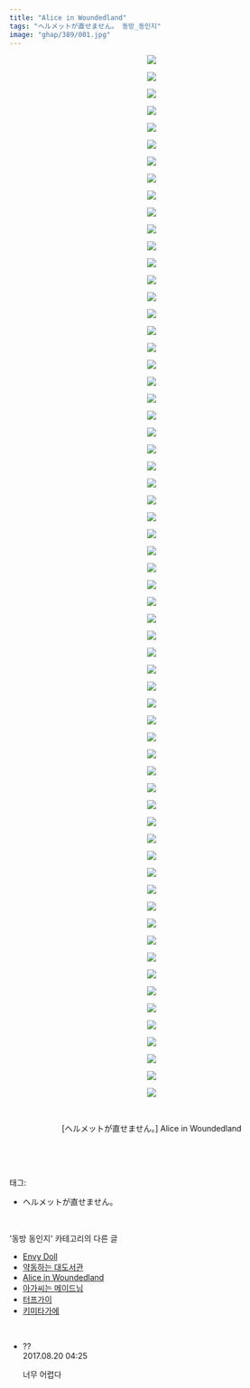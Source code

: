 ```yaml
---
title: "Alice in Woundedland"
tags: "ヘルメットが直せません。 동방_동인지"
image: "ghap/389/001.jpg"
---
```

<div class="article">
<p style="text-align: center; clear: none; float: none;"><img src="{{ site.nasurl }}/ghap/389/001.jpg"/></p>
<p style="text-align: center; clear: none; float: none;"><img src="{{ site.nasurl }}/ghap/389/002.jpg"/></p>
<p style="text-align: center; clear: none; float: none;"><img src="{{ site.nasurl }}/ghap/389/003.jpg"/></p>
<p style="text-align: center; clear: none; float: none;"><img src="{{ site.nasurl }}/ghap/389/004.jpg"/></p>
<p style="text-align: center; clear: none; float: none;"><img src="{{ site.nasurl }}/ghap/389/005.jpg"/></p>
<p style="text-align: center; clear: none; float: none;"><img src="{{ site.nasurl }}/ghap/389/006.jpg"/></p>
<p style="text-align: center; clear: none; float: none;"><img src="{{ site.nasurl }}/ghap/389/007.jpg"/></p>
<p style="text-align: center; clear: none; float: none;"><img src="{{ site.nasurl }}/ghap/389/008.jpg"/></p>
<p style="text-align: center; clear: none; float: none;"><img src="{{ site.nasurl }}/ghap/389/009.jpg"/></p>
<p style="text-align: center; clear: none; float: none;"><img src="{{ site.nasurl }}/ghap/389/010.jpg"/></p>
<p style="text-align: center; clear: none; float: none;"><img src="{{ site.nasurl }}/ghap/389/011.jpg"/></p>
<p style="text-align: center; clear: none; float: none;"><img src="{{ site.nasurl }}/ghap/389/012.jpg"/></p>
<p style="text-align: center; clear: none; float: none;"><img src="{{ site.nasurl }}/ghap/389/013.jpg"/></p>
<p style="text-align: center; clear: none; float: none;"><img src="{{ site.nasurl }}/ghap/389/014.jpg"/></p>
<p style="text-align: center; clear: none; float: none;"><img src="{{ site.nasurl }}/ghap/389/015.jpg"/></p>
<p style="text-align: center; clear: none; float: none;"><img src="{{ site.nasurl }}/ghap/389/016.jpg"/></p>
<p style="text-align: center; clear: none; float: none;"><img src="{{ site.nasurl }}/ghap/389/017.jpg"/></p>
<p style="text-align: center; clear: none; float: none;"><img src="{{ site.nasurl }}/ghap/389/018.jpg"/></p>
<p style="text-align: center; clear: none; float: none;"><img src="{{ site.nasurl }}/ghap/389/019.jpg"/></p>
<p style="text-align: center; clear: none; float: none;"><img src="{{ site.nasurl }}/ghap/389/020.jpg"/></p>
<p style="text-align: center; clear: none; float: none;"><img src="{{ site.nasurl }}/ghap/389/021.jpg"/></p>
<p style="text-align: center; clear: none; float: none;"><img src="{{ site.nasurl }}/ghap/389/022.jpg"/></p>
<p style="text-align: center; clear: none; float: none;"><img src="{{ site.nasurl }}/ghap/389/023.jpg"/></p>
<p style="text-align: center; clear: none; float: none;"><img src="{{ site.nasurl }}/ghap/389/024.jpg"/></p>
<p style="text-align: center; clear: none; float: none;"><img src="{{ site.nasurl }}/ghap/389/025.jpg"/></p>
<p style="text-align: center; clear: none; float: none;"><img src="{{ site.nasurl }}/ghap/389/026.jpg"/></p>
<p style="text-align: center; clear: none; float: none;"><img src="{{ site.nasurl }}/ghap/389/027.jpg"/></p>
<p style="text-align: center; clear: none; float: none;"><img src="{{ site.nasurl }}/ghap/389/028.jpg"/></p>
<p style="text-align: center; clear: none; float: none;"><img src="{{ site.nasurl }}/ghap/389/029.jpg"/></p>
<p style="text-align: center; clear: none; float: none;"><img src="{{ site.nasurl }}/ghap/389/030.jpg"/></p>
<p style="text-align: center; clear: none; float: none;"><img src="{{ site.nasurl }}/ghap/389/031.jpg"/></p>
<p style="text-align: center; clear: none; float: none;"><img src="{{ site.nasurl }}/ghap/389/032.jpg"/></p>
<p style="text-align: center; clear: none; float: none;"><img src="{{ site.nasurl }}/ghap/389/033.jpg"/></p>
<p style="text-align: center; clear: none; float: none;"><img src="{{ site.nasurl }}/ghap/389/034.jpg"/></p>
<p style="text-align: center; clear: none; float: none;"><img src="{{ site.nasurl }}/ghap/389/035.jpg"/></p>
<p style="text-align: center; clear: none; float: none;"><img src="{{ site.nasurl }}/ghap/389/036.jpg"/></p>
<p style="text-align: center; clear: none; float: none;"><img src="{{ site.nasurl }}/ghap/389/037.jpg"/></p>
<p style="text-align: center; clear: none; float: none;"><img src="{{ site.nasurl }}/ghap/389/038.jpg"/></p>
<p style="text-align: center; clear: none; float: none;"><img src="{{ site.nasurl }}/ghap/389/039.jpg"/></p>
<p style="text-align: center; clear: none; float: none;"><img src="{{ site.nasurl }}/ghap/389/040.jpg"/></p>
<p style="text-align: center; clear: none; float: none;"><img src="{{ site.nasurl }}/ghap/389/041.jpg"/></p>
<p style="text-align: center; clear: none; float: none;"><img src="{{ site.nasurl }}/ghap/389/042.jpg"/></p>
<p style="text-align: center; clear: none; float: none;"><img src="{{ site.nasurl }}/ghap/389/043.jpg"/></p>
<p style="text-align: center; clear: none; float: none;"><img src="{{ site.nasurl }}/ghap/389/044.jpg"/></p>
<p style="text-align: center; clear: none; float: none;"><img src="{{ site.nasurl }}/ghap/389/045.jpg"/></p>
<p style="text-align: center; clear: none; float: none;"><img src="{{ site.nasurl }}/ghap/389/046.jpg"/></p>
<p style="text-align: center; clear: none; float: none;"><img src="{{ site.nasurl }}/ghap/389/047.jpg"/></p>
<p style="text-align: center; clear: none; float: none;"><img src="{{ site.nasurl }}/ghap/389/048.jpg"/></p>
<p style="text-align: center; clear: none; float: none;"><img src="{{ site.nasurl }}/ghap/389/049.jpg"/></p>
<p style="text-align: center; clear: none; float: none;"><img src="{{ site.nasurl }}/ghap/389/050.jpg"/></p>
<p style="text-align: center; clear: none; float: none;"><img src="{{ site.nasurl }}/ghap/389/051.jpg"/></p>
<p style="text-align: center; clear: none; float: none;"><img src="{{ site.nasurl }}/ghap/389/052.jpg"/></p>
<p style="text-align: center; clear: none; float: none;"><img src="{{ site.nasurl }}/ghap/389/053.jpg"/></p>
<p style="text-align: center; clear: none; float: none;"><img src="{{ site.nasurl }}/ghap/389/054.jpg"/></p>
<p style="text-align: center; clear: none; float: none;"><img src="{{ site.nasurl }}/ghap/389/055.jpg"/></p>
<p style="text-align: center; clear: none; float: none;"><img src="{{ site.nasurl }}/ghap/389/056.jpg"/></p>
<p style="text-align: center; clear: none; float: none;"><img src="{{ site.nasurl }}/ghap/389/057.jpg"/></p>
<p style="text-align: center; clear: none; float: none;"><img src="{{ site.nasurl }}/ghap/389/058.jpg"/></p>
<p style="text-align: center; clear: none; float: none;"><img src="{{ site.nasurl }}/ghap/389/059.jpg"/></p>
<p style="text-align: center; clear: none; float: none;"><img src="{{ site.nasurl }}/ghap/389/060.jpg"/></p>
<p style="text-align: center; clear: none; float: none;"><img src="{{ site.nasurl }}/ghap/389/061.jpg"/></p>
<p style="text-align: center; clear: none; float: none;"><img src="{{ site.nasurl }}/ghap/389/062.jpg"/></p>
<p style="text-align: center; clear: none; float: none;"><br/></p>
<p style="text-align: center; clear: none; float: none;">[ヘルメットが直せません。] Alice in Woundedland</p>
<p><br/></p>
</div><br/>
<div class="tagTrail">
<p>태그: </p>
<ul>
<li>ヘルメットが直せません。</li>
</ul>
</div><br/>
<div class="another">
<p>'동방 동인지' 카테고리의 다른 글</p>
<ul>
<li><a href="/2016-06-21-ghap_391">Envy Doll</a></li>
<li><a href="/2016-06-21-ghap_390">약동하는 대도서관</a></li>
<li><a href="/2016-06-21-ghap_389">Alice in Woundedland</a></li>
<li><a href="/2016-06-21-ghap_388">아가씨는 메이드님</a></li>
<li><a href="/2016-06-21-ghap_387">터프가이</a></li>
<li><a href="/2016-06-21-ghap_386">키미타가에</a></li>
</ul>
</div><br/>
<div class="cb_module cb_fluid">
<div class="cb_wrt cb_profile">
<div class="comment">
<ul>
<li class="cb_thumb_off" id="comment15063956">
<div class="cb_comment_area">
<div class="cb_info_area">
<div class="cb_section">
<span class="cb_nick_name">??</span>
</div>
<div class="cb_section">
<span class="cb_date">2017.08.20 04:25 </span>
</div>
</div>
<div class="cb_dsc_comment">
<p class="cb_dsc">
											너무 어렵다
										</p>
</div>
</div></li>
</ul>
</div>
</div><!-- commentList close -->
</div><br/>

